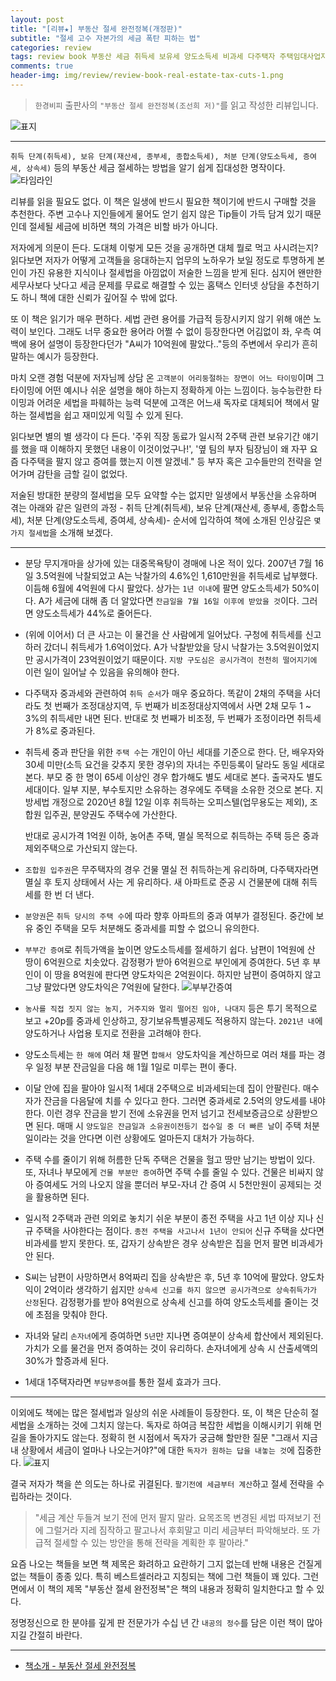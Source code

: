 ```yaml
---  
layout: post  
title: "[리뷰★] 부동산 절세 완전정복(개정판)"  
subtitle: "절세 고수 자본가의 세금 폭탄 피하는 법"  
categories: review 
tags: review book 부동산 세금 취득세 보유세 양도소득세 비과세 다주택자 주택임대사업자 종합소득세 증여세 상속세     
comments: true  
header-img: img/review/review-book-real-estate-tax-cuts-1.png
---  
```

  
> `한경비피` 출판사의 `"부동산 절세 완전정복(조선희 저)"`를 읽고 작성한 리뷰입니다.  

![표지](https://theorydb.github.io/assets/img/review/review-book-real-estate-tax-cuts-1.png)  

---
`취득 단계(취득세), 보유 단계(재산세, 종부세, 종합소득세), 처분 단계(양도소득세, 증여세, 상속세)` 등의 부동산 세금 절세하는 방법을 알기 쉽게 집대성한 명작이다. 
![타임라인](https://theorydb.github.io/assets/img/review/review-book-real-estate-tax-cuts-2.png)  

리뷰를 읽을 필요도 없다. 이 책은 일생에 반드시 필요한 책이기에 반드시 구매할 것을 추천한다. 주변 고수나 지인들에게 물어도 얻기 쉽지 않은 Tip들이 가득 담겨 있기 때문인데 절세될 세금에 비하면 책의 가격은 비할 바가 아니다.

저자에게 의문이 든다. 도대체 이렇게 모든 것을 공개하면 대체 뭘로 먹고 사시려는지? 읽다보면 저자가 어떻게 고객들을 응대하는지 업무의 노하우가 보일 정도로 투명하게 본인이 가진 유용한 지식이나 절세법을 아낌없이 저술한 느낌을 받게 된다. 심지어 왠만한 세무사보다 낫다고 세금 문제를 무료로 해결할 수 있는 홈택스 인터넷 상담을 추천하기도 하니 책에 대한 신뢰가 깊어질 수 밖에 없다.

또 이 책은 읽기가 매우 편하다. 세법 관련 용어를 가급적 등장시키지 않기 위해 애쓴 노력이 보인다. 그래도 너무 중요한 용어라 어쩔 수 없이 등장한다면 어김없이 좌, 우측 여백에 용어 설명이 등장한다던가 "A씨가 10억원에 팔았다.."등의 주변에서 우리가 흔히 말하는 예시가 등장한다. 

마치 오랜 경험 덕분에 저자님께 상담 온 `고객분이 어리둥절하는 장면이 어느 타이밍`이며 그 타이밍에 어떤 예시나 쉬운 설명을 해야 하는지 정확하게 아는 느낌이다. 능수능란한 타이밍과 어려운 세법을 파훼하는 능력 덕분에 고객은 어느새 독자로 대체되어 책에서 말하는 절세법을 쉽고 재미있게 익힐 수 있게 된다.

읽다보면 별의 별 생각이 다 든다. '주위 직장 동료가 일시적 2주택 관련 보유기간 얘기를 했을 때 이해하지 못했던 내용이 이것이었구나!', '옆 팀의 부자 팀장님이 왜 자꾸 요즘 다주택을 팔지 않고 증여를 했는지 이젠 알겠네." 등 부자 혹은 고수들만의 전략을 얻어가며 감탄을 금할 길이 없었다. 

저술된 방대한 분량의 절세법을 모두 요약할 수는 없지만 일생에서 부동산을 소유하며 겪는 아래와 같은 일련의 과정 - 취득 단계(취득세), 보유 단계(재산세, 종부세, 종합소득세), 처분 단계(양도소득세, 증여세, 상속세)- 순서에 입각하여 책에 소개된 인상깊은 `몇가지 절세법`을 소개해 보겠다.

---

* 분당 무지개마을 상가에 있는 대중목욕탕이 경매에 나온 적이 있다. 2007년 7월 16일 3.5억원에 낙찰되었고 A는 낙찰가의 4.6%인 1,610만원을 취득세로 납부했다. 이듬해 6월에 4억원에 다시 팔았다. 상가는 `1년 이내`에 팔면 양도소득세가 50%이다. A가 세금에 대해 좀 더 알았다면 `잔금일을 7월 16일 이후에 받았을 것`이다. 그러면 양도소득세가 44%로 줄어든다.

* (위에 이어서) 더 큰 사고는 이 물건을 산 사람에게 일어났다. 구청에 취득세를 신고하러 갔더니 취득세가 1.6억이었다. A가 낙찰받았을 당시 낙찰가는 3.5억원이었지만 공시가격이 23억원이었기 때문이다. `지방 구도심은 공시가격이 천천히 떨어지기에` 이런 일이 일어날 수 있음을 유의해야 한다.

* 다주택자 중과세와 관련하여 `취득 순서`가 매우 중요하다. 똑같이 2채의 주택을 사더라도 첫 번째가 조정대상지역, 두 번째가 비조정대상지역에서 사면 2채 모두 1 ~ 3%의 취득세만 내면 된다. 반대로 첫 번째가 비조정, 두 번째가 조정이라면 취득세가 8%로 중과된다.

* 취득세 중과 판단을 위한 `주택 수`는 개인이 아닌 세대를 기준으로 한다. 단, 배우자와 30세 미만(소득 요건을 갖추지 못한 경우)의 자녀는 주민등록이 달라도 동일 세대로 본다. 부모 중 한 명이 65세 이상인 경우 합가해도 별도 세대로 본다. 출국자도 별도 세대이다. 일부 지분, 부수토지만 소유하는 경우에도 주택을 소유한 것으로 본다. 지방세법 개정으로 2020년 8월 12일 이후 취득하는 오피스텔(업무용도는 제외), 조합원 입주권, 분양권도 주택수에 가산한다. 

  반대로 공시가격 1억원 이하, 농어촌 주택, 멸실 목적으로 취득하는 주택 등은 중과제외주택으로 가산되지 않는다.

* `조합원 입주권`은 무주택자의 경우 건물 멸실 전 취득하는게 유리하며, 다주택자라면 멸실 후 토지 상태에서 사는 게 유리하다. 새 아파트로 준공 시 건물분에 대해 취득세를 한 번 더 낸다.

* `분양권`은 `취득 당시의 주택 수`에 따라 향후 아파트의 중과 여부가 결정된다. 중간에 보유 중인 주택을 모두 처분해도 중과세를 피할 수 없으니 유의한다.

* `부부간 증여`로 취득가액을 높이면 양도소득세를 절세하기 쉽다. 남편이 1억원에 산 땅이 6억원으로 치솟았다. 감정평가 받아 6억원으로 부인에게 증여한다. 5년 후 부인이 이 땅을 8억원에 판다면 양도차익은 2억원이다. 하지만 남편이 증여하지 않고 그냥 팔았다면 양도차익은 7억원에 달한다. 
  ![부부간증여](https://theorydb.github.io/assets/img/review/review-book-real-estate-tax-cuts-3.png)  

* `농사를 직접 짓지 않는 농지, 거주지와 멀리 떨어진 임야, 나대지` 등은 투기 목적으로 보고 +20p를 중과세 인상하고, 장기보유특별공제도 적용하지 않는다. `2021년 내`에 양도하거나 사업용 토지로 전환을 고려해야 한다.

* 양도소득세는 `한 해에` 여러 채 팔면 `합해서 `양도차익을 계산하므로 여러 채를 파는 경우 일정 부분 잔금일을 다음 해 1월 1일로 미루는 편이 좋다.

* 이달 안에 집을 팔아야 일시적 1세대 2주택으로 비과세되는데 집이 안팔린다. 매수자가 잔금을 다음달에 치를 수 있다고 한다. 그러면 중과세로 2.5억의 양도세를 내야 한다. 이런 경우 잔금을 받기 전에 소유권을 먼저 넘기고 전세보증금으로 상환받으면 된다. 매매 시 `양도일은 잔금일과 소유권이전등기 접수일 중 더 빠른 날`이 주택 처분일이라는 것을 안다면 이런 상황에도 얼마든지 대처가 가능하다.

* 주택 수를 줄이기 위해 허름한 단독 주택은 건물을 헐고 땅만 남기는 방법이 있다. 또, 자녀나 부모에게 `건물 부분만 증여`하면 주택 수를 줄일 수 있다. 건물은 비싸지 않아 증여세도 거의 나오지 않을 뿐더러 부모-자녀 간 증여 시 5천만원이 공제되는 것을 활용하면 된다.

* 일시적 2주택과 관련 의외로 놓치기 쉬운 부분이 종전 주택을 사고 1년 이상 지나 신규 주택을 사야한다는 점이다. `종전 주택을 사고나서 1년이 안되어` 신규 주택을 샀다면 비과세를 받지 못한다. 또, 갑자기 상속받은 경우 상속받은 집을 먼저 팔면 비과세가 안 된다.

* S씨는 남편이 사망하면서 8억짜리 집을 상속받은 후, 5년 후 10억에 팔았다. 양도차익이 2억이라 생각하기 쉽지만 `상속세 신고를 하지 않으면 공시가격으로 상속취득가가 산정`된다. 감정평가를 받아 8억원으로 상속세 신고를 하여 양도소득세를 줄이는 것에 초점을 맞춰야 한다.

* 자녀와 달리 `손자녀`에게 증여하면 `5년`만 지나면 증여분이 상속세 합산에서 제외된다. 가치가 오를 물건을 먼저 증여하는 것이 유리하다. 손자녀에게 상속 시 산출세액의 30%가 할증과세 된다. 

* 1세대 1주택자라면 `부담부증여`를 통한 절세 효과가 크다. 

---

이외에도 책에는 많은 절세법과 일상의 쉬운 사례들이 등장한다. 또, 이 책은 단순히 절세법을 소개하는 것에 그치지 않는다. 독자로 하여금 복잡한 세법을 이해시키기 위해 먼 길을 돌아가지도 않는다. 정확히 현 시점에서 독자가 궁금해 할만한 질문 "그래서 지금 내 상황에서 세금이 얼마나 나오는거야?"에 대한 `독자가 원하는 답을 내놓는 것`에 집중한다.
![표지](https://theorydb.github.io/assets/img/review/review-book-real-estate-tax-cuts-4.png)  

결국 저자가 책을 쓴 의도는 하나로 귀결된다. `팔기전에 세금부터 계산`하고 절세 전략을 수립하라는 것이다.

> "세금 계산 두들겨 보기 전에 먼저 팔지 말라. 요목조목 변경된 세법 따져보기 전에 그럴거라 지레 짐작하고 팔고나서 후회말고 미리 세금부터 파악해보라. 또 가급적 절세할 수 있는 방안을 통해 전략을 계획한 후 팔아라." 

요즘 나오는 책들을 보면 책 제목은 화려하고 요란하기 그지 없는데 반해 내용은 건질게 없는 책들이 종종 있다. 특히 베스트셀러라고 지칭되는 책에 그런 책들이 꽤 있다. 그런면에서 이 책의 제목 "부동산 절세 완전정복"은 책의 내용과 정확히 일치한다고 할 수 있다.

정명정신으로 한 분야를 깊게 판 전문가가 수십 년 간 `내공의 정수`를 담은 이런 책이 많아지길 간절히 바란다.

---

* [책소개 - 부동산 절세 완전정복](http://www.yes24.com/Product/Goods/102414250)


